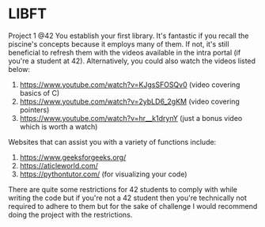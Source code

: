# LIBFT
Project 1 @42
You establish your first library. It's fantastic if you recall the piscine's concepts because it employs many of them.
If not, it's still beneficial to refresh them with the videos available in the intra portal (if you're a student at 42).
Alternatively, you could also watch the videos listed below:

 1. https://www.youtube.com/watch?v=KJgsSFOSQv0 (video covering basics of C)
 2. https://www.youtube.com/watch?v=2ybLD6_2gKM (video covering pointers)
 3. https://www.youtube.com/watch?v=hr__k1drynY (just a bonus video which is worth a watch)
 
Websites that can assist you with a variety of functions include:
 1. https://www.geeksforgeeks.org/
 2. https://aticleworld.com/
 3. https://pythontutor.com/ (for visualizing your code)
 
 There are quite some restrictions for 42 students to comply with while writing the code but if you're not a 42 student
 then you're technically not required to adhere to them but for the sake of challenge I would recommend doing the project
 with the restrictions.
